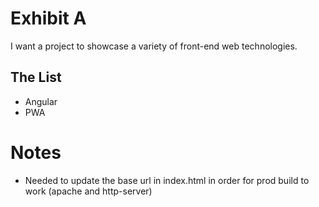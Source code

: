 # Exhibit A

I want a project to showcase a variety of front-end web technologies.

## The List

- Angular 
- PWA


# Notes

- Needed to update the base url in index.html in order for prod build to work (apache and http-server)